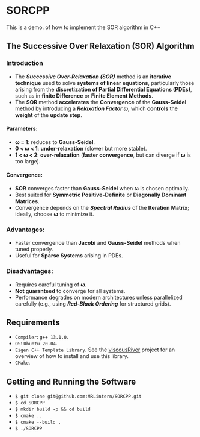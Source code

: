 # SORCPP
This is a demo. of how to implement the SOR algorithm in C++

## The Successive Over Relaxation (SOR) Algorithm
### Introduction
* The ___Successive Over-Relaxation (SOR)___ method is an __iterative technique__ used to solve __systems of linear equations__, particularly those arising from the __discretization of Partial Differential Equations (PDEs)__, such as in __finite Difference__ or __Finite Element Methods__.
* The __SOR__ method __accelerates__ the __Convergence__ of the __Gauss-Seidel__ method by introducing a ___Relaxation Factor ω___, which __controls__ the __weight__ of the __update step__.

#### Parameters:
* __ω = 1__: reduces to __Gauss-Seidel__.
* __0 < ω < 1__: __under-relaxation__ (slower but more stable).
* __1 < ω < 2__: __over-relaxation__ (__faster convergence__, but can diverge if __ω__ is too large).

#### Convergence:
* __SOR__ converges faster than __Gauss-Seidel__ when __ω__ is chosen optimally.
* Best suited for __Symmetric Positive-Definite__ or __Diagonally Dominant Matrices__.
* Convergence depends on the ___Spectral Radius___ of the __Iteration Matrix__; ideally, choose __ω__ to minimize it.

### Advantages:
* Faster convergence than __Jacobi__ and __Gauss-Seidel__ methods when tuned properly.
* Useful for __Sparse Systems__ arising in PDEs.

### Disadvantages:
* Requires careful tuning of __ω__.
* __Not guaranteed__ to converge for all systems.
* Performance degrades on modern architectures unless parallelized carefully (e.g., using ___Red-Black Ordering___ for structured grids).

## Requirements
* `Compiler`: `g++ 13.1.0`.
* `OS`: `Ubuntu 20.04`.
* `Eigen C++ Template Library`. See the [viscousRiver](https://github.com/MRLintern/viscousRiver) project for an overview of how to install and use this library.
* `CMake`.

## Getting and Running the Software

* `$ git clone git@github.com:MRLintern/SORCPP.git`
* `$ cd SORCPP`
* `$ mkdir build -p && cd build`
* `$ cmake ..`
* `$ cmake --build .`
* `$ ./SORCPP`


